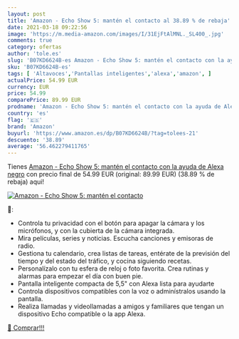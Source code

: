 ```yaml
---
layout: post
title: 'Amazon - Echo Show 5: mantén el contacto al 38.89 % de rebaja'
date: 2021-03-18 09:22:56
image: 'https://m.media-amazon.com/images/I/31EjFtAlMNL._SL400_.jpg'
comments: true
category: ofertas
author: 'tole.es'
slug: 'B07KD6624B-es Amazon - Echo Show 5: mantén el contacto con la ayuda de...'
sku: 'B07KD6624B-es'
tags: [ 'Altavoces','Pantallas inteligentes','alexa','amazon', ]
actualPrice: 54.99 EUR
currency: EUR
price: 54.99
comparePrice: 89.99 EUR
prodname: 'Amazon - Echo Show 5: mantén el contacto con la ayuda de Alexa  negro'
country: 'es'
flag: '🇪🇸'
brand: 'Amazon'
buyurl: 'https://www.amazon.es/dp/B07KD6624B/?tag=tolees-21'
descuento: '38.89'
average: '56.462279411765'
---
```


Tienes [Amazon - Echo Show 5: mantén el contacto con la ayuda de Alexa  negro](https://www.amazon.es/dp/B07KD6624B/?tag=tolees-21) con precio final de  54.99 EUR (original: 89.99 EUR) (38.89 %  de rebaja) aqui!

[![Amazon - Echo Show 5: mantén el contacto](https://m.media-amazon.com/images/I/31EjFtAlMNL._SL400_.jpg)](https://www.amazon.es/dp/B07KD6624B/?tag=tolees-21)

🔎:

- Controla tu privacidad con el botón para apagar la cámara y los micrófonos, y con la cubierta de la cámara integrada.
- Mira películas, series y noticias. Escucha canciones y emisoras de radio.
- Gestiona tu calendario, crea listas de tareas, entérate de la previsión del tiempo y del estado del tráfico, y cocina siguiendo recetas.
- Personalízalo con tu esfera de reloj o foto favorita. Crea rutinas y alarmas para empezar el día con buen pie.
- Pantalla inteligente compacta de 5,5" con Alexa lista para ayudarte
- Controla dispositivos compatibles con la voz o adminístralos usando la pantalla.
- Realiza llamadas y videollamadas a amigos y familiares que tengan un dispositivo Echo compatible o la app Alexa.

[🛒 Comprar!!!](https://www.amazon.es/dp/B07KD6624B/?tag=tolees-21)
